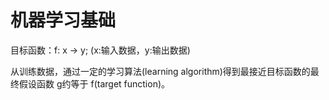 # 机器学习基础

目标函数：f: x -> y; (x:输入数据，y:输出数据)

从训练数据，通过一定的学习算法(learning algorithm)得到最接近目标函数的最终假设函数 g约等于 f(target function)。
